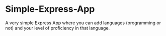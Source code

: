 # Simple-Express-App
A very simple Express App where you can add languages (programming or not) and your level of proficiency in that language.
